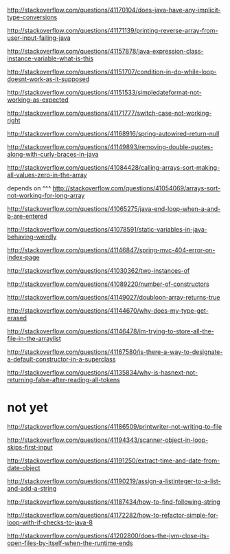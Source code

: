 http://stackoverflow.com/questions/41170104/does-java-have-any-implicit-type-conversions

http://stackoverflow.com/questions/41171139/printing-reverse-array-from-user-input-failing-java

http://stackoverflow.com/questions/41157878/java-expression-class-instance-variable-what-is-this

http://stackoverflow.com/questions/41151707/condition-in-do-while-loop-doesnt-work-as-it-supposed

http://stackoverflow.com/questions/41151533/simpledateformat-not-working-as-expected

http://stackoverflow.com/questions/41171777/switch-case-not-working-right

http://stackoverflow.com/questions/41168916/spring-autowired-return-null

http://stackoverflow.com/questions/41149893/removing-double-quotes-along-with-curly-braces-in-java

http://stackoverflow.com/questions/41084428/calling-arrays-sort-making-all-values-zero-in-the-array

depends on ^^^ http://stackoverflow.com/questions/41054069/arrays-sort-not-working-for-long-array

http://stackoverflow.com/questions/41065275/java-end-loop-when-a-and-b-are-entered

http://stackoverflow.com/questions/41078591/static-variables-in-java-behaving-weirdly

http://stackoverflow.com/questions/41146847/spring-mvc-404-error-on-index-page

http://stackoverflow.com/questions/41030362/two-instances-of

http://stackoverflow.com/questions/41089220/number-of-constructors

http://stackoverflow.com/questions/41149027/doubloon-array-returns-true

http://stackoverflow.com/questions/41144670/why-does-my-type-get-erased

http://stackoverflow.com/questions/41146478/im-trying-to-store-all-the-file-in-the-arraylist

http://stackoverflow.com/questions/41167580/is-there-a-way-to-designate-a-default-constructor-in-a-superclass

http://stackoverflow.com/questions/41135834/why-is-hasnext-not-returning-false-after-reading-all-tokens

not yet
====

http://stackoverflow.com/questions/41186509/printwriter-not-writing-to-file

http://stackoverflow.com/questions/41194343/scanner-object-in-loop-skips-first-input

http://stackoverflow.com/questions/41191250/extract-time-and-date-from-date-object

http://stackoverflow.com/questions/41190219/assign-a-listinteger-to-a-list-and-add-a-string

http://stackoverflow.com/questions/41187434/how-to-find-following-string

http://stackoverflow.com/questions/41172282/how-to-refactor-simple-for-loop-with-if-checks-to-java-8

http://stackoverflow.com/questions/41202800/does-the-jvm-close-its-open-files-by-itself-when-the-runtime-ends